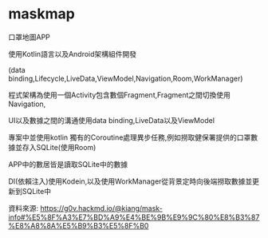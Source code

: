 # maskmap
口罩地圖APP

使用Kotlin語言以及Android架構組件開發

(data binding,Lifecycle,LiveData,ViewModel,Navigation,Room,WorkManager)

程式架構為使用一個Activity包含數個Fragment,Fragment之間切換使用Navigation,

UI以及數據之間的溝通使用data binding,LiveData以及ViewModel

專案中並使用kotlin 獨有的Coroutine處理異步任務,例如撈取健保署提供的口罩數據並存入SQLite(使用Room)

APP中的數居皆是讀取SQLite中的數據

DI(依賴注入)使用Kodein,以及使用WorkManager從背景定時向後端撈取數據並更新到SQLite中

資料來源: https://g0v.hackmd.io/@kiang/mask-info#%E5%8F%A3%E7%BD%A9%E4%BE%9B%E9%9C%80%E8%B3%87%E8%A8%8A%E5%B9%B3%E5%8F%B0
